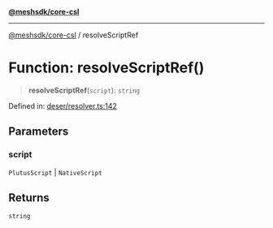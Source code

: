[**@meshsdk/core-csl**](../README.md)

***

[@meshsdk/core-csl](../globals.md) / resolveScriptRef

# Function: resolveScriptRef()

> **resolveScriptRef**(`script`): `string`

Defined in: [deser/resolver.ts:142](https://github.com/MeshJS/mesh/blob/1abde1553cbd7cf2cf4e40197fc0de9e4a7d0f49/packages/mesh-core-csl/src/deser/resolver.ts#L142)

## Parameters

### script

`PlutusScript` | `NativeScript`

## Returns

`string`
